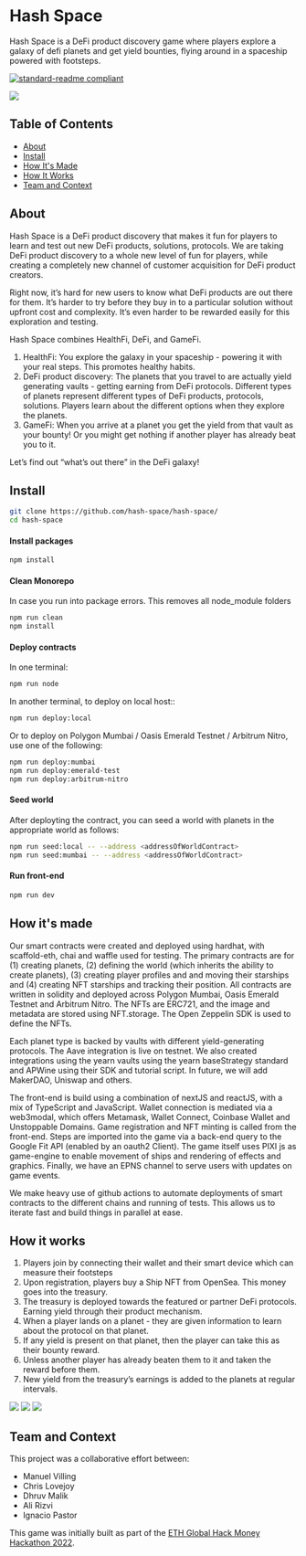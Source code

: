 # Hash Space

Hash Space is a DeFi product discovery game where players explore a galaxy of defi planets and get yield bounties, flying around in a spaceship powered with footsteps.

[![standard-readme compliant](https://img.shields.io/badge/readme%20style-standard-brightgreen.svg?style=flat-square)](https://github.com/RichardLitt/standard-readme)

![](./app/public/hash-space.gif)

## Table of Contents

- [About](#about)
- [Install](#install)
- [How It's Made](#how-its-made)
- [How It Works](#how-it-works)
- [Team and Context](#team-and-context)

## About

Hash Space is a DeFi product discovery that makes it fun for players to learn and test out new DeFi products, solutions, protocols. We are taking DeFi product discovery to a whole new level of fun for players, while creating a completely new channel of customer acquisition for DeFi product creators.

Right now, it’s hard for new users to know what DeFi products are out there for them. It’s harder to try before they buy in to a particular solution without upfront cost and complexity. It’s even harder to be rewarded easily for this exploration and testing.

Hash Space combines HealthFi, DeFi, and GameFi.

1. HealthFi: You explore the galaxy in your spaceship - powering it with your real steps. This promotes healthy habits.
2. DeFi product discovery: The planets that you travel to are actually yield generating vaults - getting earning from DeFi protocols. Different types of planets represent different types of DeFi products, protocols, solutions. Players learn about the different options when they explore the planets.
3. GameFi: When you arrive at a planet you get the yield from that vault as your bounty! Or you might get nothing if another player has already beat you to it.

Let’s find out “what’s out there” in the DeFi galaxy!

## Install

```sh
git clone https://github.com/hash-space/hash-space/
cd hash-space
```

#### Install packages

```sh
npm install
```

#### Clean Monorepo

In case you run into package errors. This removes all node_module folders

```sh
npm run clean
npm install
```

#### Deploy contracts

In one terminal:

```sh
npm run node
```

In another terminal, to deploy on local host::

```sh
npm run deploy:local
```

Or to deploy on Polygon Mumbai / Oasis Emerald Testnet / Arbitrum Nitro, use one of the following:

```sh
npm run deploy:mumbai
npm run deploy:emerald-test
npm run deploy:arbitrum-nitro
```


#### Seed world
After deployting the contract, you can seed a world with planets in the appropriate world as follows:

```sh
npm run seed:local -- --address <addressOfWorldContract>
npm run seed:mumbai -- --address <addressOfWorldContract>
```


#### Run front-end

```sh
npm run dev
```


## How it's made

Our smart contracts were created and deployed using hardhat, with scaffold-eth, chai and waffle used for testing. The primary contracts are for (1) creating planets, (2) defining the world (which inherits the ability to create planets), (3) creating player profiles and and moving their starships and (4) creating NFT starships and tracking their position. All contracts are written in solidity and deployed across Polygon Mumbai, Oasis Emerald Testnet and Arbitrum Nitro. The NFTs are ERC721, and the image and metadata are stored using NFT.storage. The Open Zeppelin SDK is used to define the NFTs.

Each planet type is backed by vaults with different yield-generating protocols. The Aave integration is live on testnet. We also created integrations using the yearn vaults using the yearn baseStrategy standard and APWine using their SDK and tutorial script. In future, we will add MakerDAO, Uniswap and others.

The front-end is build using a combination of nextJS and reactJS, with a mix of TypeScript and JavaScript. Wallet connection is mediated via a web3modal, which offers Metamask, Wallet Connect, Coinbase Wallet and Unstoppable Domains. Game registration and NFT minting is called from the front-end. Steps are imported into the game via a back-end query to the Google Fit API (enabled by an oauth2 Client). The game itself uses PIXI js as game-engine to enable movement of ships and rendering of effects and graphics. Finally, we have an EPNS channel to serve users with updates on game events.

We make heavy use of github actions to automate deployments of smart contracts to the different chains and running of tests. This allows us to iterate fast and build things in parallel at ease.

## How it works

1. Players join by connecting their wallet and their smart device which can measure their footsteps
2. Upon registration, players buy a Ship NFT from OpenSea. This money goes into the treasury.
3. The treasury is deployed towards the featured or partner DeFi protocols. Earning yield through their product mechanism.
4. When a player lands on a planet - they are given information to learn about the protocol on that planet.
5. If any yield is present on that planet, then the player can take this as their bounty reward.
6. Unless another player has already beaten them to it and taken the reward before them.
7. New yield from the treasury’s earnings is added to the planets at regular intervals.

![](./app/public/Onboarding.png)
![](./app/public/Vault-Deposit.png)
![](./app/public/Vault-Withdraw.png)

## Team and Context

This project was a collaborative effort between:

- Manuel Villing
- Chris Lovejoy
- Dhruv Malik
- Ali Rizvi
- Ignacio Pastor

This game was initially built as part of the [ETH Global Hack Money Hackathon 2022](https://showcase.ethglobal.com/hackmoney2022/hash-space-fjy9k).
